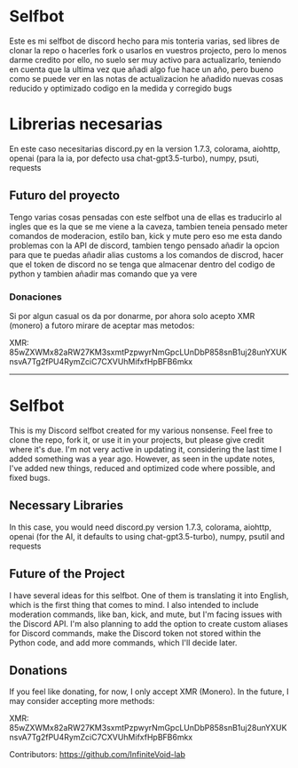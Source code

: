 # Selfbot
Este es mi selfbot de discord hecho para mis tonteria varias, sed libres de clonar la repo o hacerles fork o usarlos en vuestros projecto, pero lo menos darme credito por ello, no suelo ser muy activo para actualizarlo, teniendo en cuenta que la ultima vez que añadi algo fue hace un año, pero bueno como se puede ver en las notas de actualizacion he añadido nuevas cosas reducido y optimizado codigo en la medida y corregido bugs

<h1> Librerias necesarias  </h1>

En este caso necesitarias discord.py en la version 1.7.3, colorama, aiohttp, openai (para la ia, por defecto usa chat-gpt3.5-turbo), numpy, psuti, requests

<h2> Futuro del proyecto</h2>

Tengo varias cosas pensadas con este selfbot una de ellas es traducirlo al ingles que es la que se me viene a la caveza, tambien teneia pensado meter comandos de moderacion, estilo ban, kick y mute pero eso me esta dando problemas con la API de discord, tambien tengo pensado añadir la opcion para que te puedas añadir alias customs a los comandos de discrod, hacer que el token de discord no se tenga que almacenar dentro del codigo de python y tambien añadir mas comando que ya vere 

<h3> Donaciones </h3>

Si por algun casual os da por donarme, por ahora solo acepto XMR (monero) a futoro mirare de aceptar mas metodos:

XMR: 85wZXWMx82aRW27KM3sxmtPzpwyrNmGpcLUnDbP858snB1uj28unYXUKnsvA7Tg2fPU4RymZciC7CXVUhMifxfHpBFB6mkx

-------------------------------------------------------------------------------------------------------------------------------------------------------------------------------------------------------------

# Selfbot

This is my Discord selfbot created for my various nonsense. Feel free to clone the repo, fork it, or use it in your projects, but please give credit where it's due. I'm not very active in updating it, considering the last time I added something was a year ago. However, as seen in the update notes, I've added new things, reduced and optimized code where possible, and fixed bugs.

## Necessary Libraries

In this case, you would need discord.py version 1.7.3, colorama, aiohttp, openai (for the AI, it defaults to using chat-gpt3.5-turbo), numpy, psutil and requests

## Future of the Project

I have several ideas for this selfbot. One of them is translating it into English, which is the first thing that comes to mind. I also intended to include moderation commands, like ban, kick, and mute, but I'm facing issues with the Discord API. I'm also planning to add the option to create custom aliases for Discord commands, make the Discord token not stored within the Python code, and add more commands, which I'll decide later.

## Donations

If you feel like donating, for now, I only accept XMR (Monero). In the future, I may consider accepting more methods:

XMR: 85wZXWMx82aRW27KM3sxmtPzpwyrNmGpcLUnDbP858snB1uj28unYXUKnsvA7Tg2fPU4RymZciC7CXVUhMifxfHpBFB6mkx

Contributors: https://github.com/InfiniteVoid-lab

